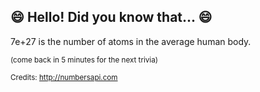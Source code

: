 ## :smile: Hello! Did you know that... :smile:
7e+27 is the number of atoms in the average human body.

<sup>(come back in 5 minutes for the next trivia)</sup>


<sup>Credits: http://numbersapi.com</sup>
